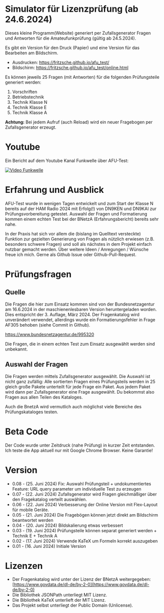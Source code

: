 # Simulator für Lizenzprüfung (ab 24.6.2024)
Dieses kleine Programm(Website) generiert per Zufallsgenerator Fragen und Antworten für die Amateufunkprüfung (gültig ab 24.5.2024).

Es gibt ein Version für den Druck (Papier) und eine Version für das Bearbeiten am Bildschirm.

* Ausdrucken: https://fritzsche.github.io/afu_test/
* Bildschirm: https://fritzsche.github.io/afu_test/online.html

Es können jeweils 25 Fragen (mit Antworten) für die folgenden Prüfungsteile generiert werden:

1) Vorschriften
2) Betriebstechnik
3) Technik Klasse N
4) Technik Klasse E
5) Technik Klasse A

__Achtung:__ Bei jedem Aufruf (auch Reload) wird ein neuer Fragebogen per Zufallsgenerator erzeugt.

# Youtube
Ein Bericht auf dem Youtube Kanal Funkwelle über AFU-Test:

[![Video Funkwelle](https://img.youtube.com/vi/dTlOy99aC1A/0.jpg)](https://www.youtube.com/watch?v=dTlOy99aC1A)

# Erfahrung und Ausblick
AFU-Test wurde in wenigen Tagen entwickelt und zum Start der Klasse N bereits auf der HAM Radio 2024 mit Erfolg(!) von DN9KEN und DN9KAI zur Prüfungsvorbereitung getestet. 
Auswahl der Fragen und Formatierung kommen einem echten Test bei der BNetzA (Erfahrungsbericht) bereits sehr nahe.

In der Praxis hat sich vor allem die (bislang im Quelltext versteckte) Funktion zur gezielten Generierung von Fragen als nützlich erwiesen (z.B. besonders schwere Fragen) und soll als nächstes in dem Projekt einfach nutzbar gemacht werden. Über weitere Ideen / Anregungen / Wünsche freue ich mich. Gerne als Github Issue oder Github-Pull-Request.

# Prüfungsfragen

## Quelle 
Die Fragen die hier zum Einsatz kommen sind von der Bundesnetzagentur am 16.6.2024 in der maschienenlesbaren Version heruntergeladen worden.
Dies entspricht der 3. Auflage, März 2024.
Der Fragenkatalog wird unverändert verwendet, allerdings wurde ein Formatierungsfehler in Frage AF305 behoben (siehe Commit in Github).

https://www.bundesnetzagentur.de/995320

Die Fragen, die in einem echten Test zum Einsatz ausgewählt werden sind unbekannt.

## Auswahl der Fragen
Die Fragen werden mittels Zufallsgenerator ausgewählt. Die Auswahl ist nicht ganz zufällig: 
Alle sortierten Fragen eines Prüfungsteils werden in 25 gleich große Pakete unterteilt für jede Frage ein Paket. Aus jedem Paket wird dann per Zufallsgenerator eine Frage ausgewählt. Du bekommst also Fragen aus allen Teilen des Kataloges.

Auch die BnetzA wird vermutlich auch möglichst viele Bereiche des Prüfungskataloges testen.

# Beta Code
Der Code wurde unter Zeitdruck (nahe Prüfung) in kurzer Zeit entstanden. 
Ich teste die App aktuell nur mit Google Chrome Browser.
Keine Garantie!

# Version
* 0.08 - (25. Juni 2024) Fix: Auswahl Prüfungsteil + undokumentiertes Feature: URL query parameter um individuelle Test zu erzeugen
* 0.07 - (22. Juni 2024) Zufallsgenerator wird Fragen gleichmäßiger über den Fragekatalog verteilt auswählen.
* 0.06 - (22. Juni 2024) Verbesserung der Online Version mit Flex-Layout für mobile Geräte.
* 0.05 - (21. Juni 2024) Die Fragebögen können jetzt direkt am Bildschirm beantwortet werden
* 0.04 - (20. Juni 2024) Bildskalierung etwas verbessert
* 0.03 - (19. Juni 2024) Prüfungsteile können separat generiert werden + Technik E + Technik A
* 0.02 - (17. Juni 2024) Verwende KaTeX um Formeln korrekt auszugeben
* 0.01 - (16. Juni 2024) Initiale Version

# Lizenzen
* Der Fragenkatalog wird unter der Lizenz der BNetzA weitergegeben: [https://www.govdata.de/dl-de/by-2-0](https://www.govdata.de/dl-de/by-2-0)
* Die Bibliothek JSONPath unterliegt MIT Lizenz.
* Die Bibliothek KaTeX unterlieft der MIT Lizenz.
* Das Projekt selbst unterliegt der Public Domain (Unlicense).

